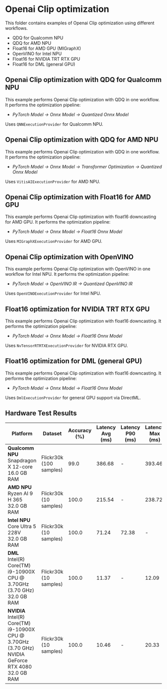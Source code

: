 # Openai Clip optimization

This folder contains examples of Openai Clip optimization using different workflows.

- QDQ for Qualcomm NPU
- QDQ for AMD NPU
- Float16 for AMD GPU (MIGraphX)
- OpenVINO for Intel NPU
- Float16 for NVIDIA TRT RTX GPU
- Float16 for DML (general GPU)

## Openai Clip optimization with QDQ for Qualcomm NPU

This example performs Openai Clip optimization with QDQ in one workflow. It performs the optimization pipeline:

- *PyTorch Model -> Onnx Model -> Quantized Onnx Model*

Uses `QNNExecutionProvider` for Qualcomm NPU.

## Openai Clip optimization with QDQ for AMD NPU

This example performs Openai Clip optimization with QDQ in one workflow. It performs the optimization pipeline:

- *PyTorch Model -> Onnx Model -> Transformer Optimization -> Quantized Onnx Model*

Uses `VitisAIExecutionProvider` for AMD NPU.

## Openai Clip optimization with Float16 for AMD GPU

This example performs Openai Clip optimization with float16 downcasting for AMD GPU. It performs the optimization pipeline:

- *PyTorch Model -> Onnx Model -> Float16 Onnx Model*

Uses `MIGraphXExecutionProvider` for AMD GPU.

## Openai Clip optimization with OpenVINO

This example performs Openai Clip optimization with OpenVINO in one workflow for Intel NPU. It performs the optimization pipeline:

- *PyTorch Model -> OpenVINO IR -> Quantized OpenVINO IR*

Uses `OpenVINOExecutionProvider` for Intel NPU.

## Float16 optimization for NVIDIA TRT RTX GPU

This example performs Openai Clip optimization with float16 downcasting. It performs the optimization pipeline:

- *PyTorch Model -> Onnx Model -> Float16 Onnx Model*

Uses `NvTensorRTRTXExecutionProvider` for NVIDIA RTX GPU.

## Float16 optimization for DML (general GPU)

This example performs Openai Clip optimization with float16 downcasting. It performs the optimization pipeline:

- *PyTorch Model -> Onnx Model -> Float16 Onnx Model*

Uses `DmlExecutionProvider` for general GPU support via DirectML.

## Hardware Test Results

| Platform | Dataset | Accuracy (%)  | Latency Avg (ms) | Latency P90 (ms) | Latency Max (ms) | Latency Min (ms) | Throughput Avg (samples/sec) | Throughput Max (samples/sec) | Throughput Min (samples/sec) |
|----------|---------|--------------|------------------|------------------|------------------|------------------|------------------------------|------------------------------|------------------------------|
| **Qualcomm NPU**<br/>Snapdragon X 12-core<br/>16.0 GB RAM  | Flickr30k (100 samples) | 99.0 | 386.68 | - | 393.46 | 380.80 | 2.50 | 2.66 | 1.43 |
| **AMD NPU**<br/>Ryzen AI 9 H 365<br/>32.0 GB RAM  | Flickr30k (10 samples) | 100.0 |  215.54 | - | 238.72 | 189.61 | 4.51 | 5.08 | 4.10 |
| **Intel NPU**<br/>Core Ultra 5 228V<br/>32.0 GB RAM  | Flickr30k (10 samples) | 100.0 | 71.24 | 72.38 | - | - | 13.88 | 14.10 | 13.52 |
| **DML**<br/>Intel(R) Core(TM) i9-10900X CPU @ 3.70GHz (3.70 GHz)<br/>32.0 GB RAM   | Flickr30k (10 samples) | 100.0 | 11.37 | - | 12.09 | 10.99 | 87.62 | 91.38 | 81.50 |
| **NVIDIA**<br/>Intel(R) Core(TM) i9-10900X CPU @ 3.70GHz (3.70 GHz) <br/>NVIDIA GeForce RTX 4080<br/>32.0 GB RAM  | Flickr30k (10 samples) | 100.0 | 10.46 | - | 20.33 | 8.98 | 107.77 | 119.52 | 87.15 |